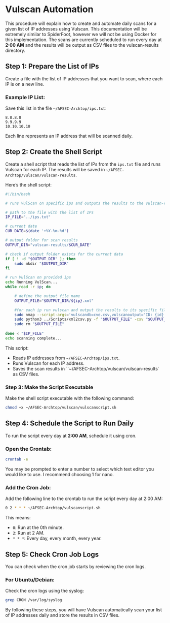 
# Vulscan Automation

This procedure will explain how to create and automate daily scans for a given list of IP addresses using Vulscan. This documentation will be extremely similar to SpiderFoot, however we will not be using Docker for this implementation. The scans are currently scheduled to run every day at **2:00 AM** and the results will be output as CSV files to the vulscan-results directory.

## Step 1: Prepare the List of IPs

Create a file with the list of IP addresses that you want to scan, where each IP is on a new line.

### Example IP List:
Save this list in the file `~/AFSEC-Archtop/ips.txt`:
```
8.8.8.8
9.9.9.9
10.10.10.10
```
Each line represents an IP address that will be scanned daily.

## Step 2: Create the Shell Script

Create a shell script that reads the list of IPs from the `ips.txt` file and runs Vulscan for each IP. The results will be saved in `~/AFSEC-Archtop/vulscan/vulscan-results`.

Here’s the shell script:

```bash
#!/bin/bash

# runs VulScan on specific ips and outputs the results to the vulscan-results folder

# path to the file with the list of IPs
IP_FILE="../ips.txt"

# current date
CUR_DATE=$(date '+%Y-%m-%d')

# output folder for scan results
OUTPUT_DIR="vulscan-results/$CUR_DATE"

# check if output folder exists for the current data
if [ ! -d "$OUTPUT_DIR" ]; then
    sudo mkdir "$OUTPUT_DIR"
fi

# run VulScan on provided ips
echo Running VulScan...
while read -r ip; do

    # define the output file name
    OUTPUT_FILE="$OUTPUT_DIR/${ip}.xml"

    #for each ip run vulscan and output the results to its specific file
    sudo nmap --script-args='vulscandb=cve.csv,vulscanoutput="ID: {id} - Title: {title} - Link: {link} ({matches})\n"' --script=vulscan/vulscan.nse -sV -p- "$ip" -oX "$OUTPUT_FILE"
    sudo python3 ../Scripts/xml2csv.py -f "$OUTPUT_FILE" -csv "$OUTPUT_DIR/${ip}.csv"
    sudo rm "$OUTPUT_FILE"
    
done < "$IP_FILE"
echo scanning complete...
```

This script:
- Reads IP addresses from `~/AFSEC-Archtop/ips.txt`.
- Runs Vulscan for each IP address.
- Saves the scan results in ``~/AFSEC-Archtop/vulscan/vulscan-results` as CSV files.

### Step 3: Make the Script Executable
Make the shell script executable with the following command:
```bash
chmod +x ~/AFSEC-Archtop/vulscan/vulscanscript.sh
```

## Step 4: Schedule the Script to Run Daily

To run the script every day at **2:00 AM**, schedule it using cron.

### Open the Crontab:
```bash
crontab -e
```
You may be prompted to enter a number to select which text editor you would like to use. I recommend choosing 1 for nano.

### Add the Cron Job:
Add the following line to the crontab to run the script every day at 2:00 AM:
```bash
0 2 * * * ~/AFSEC-Archtop/vulscanscript.sh
```

This means:
- `0`: Run at the 0th minute.
- `2`: Run at 2 AM.
- `* * *`: Every day, every month, every year.

## Step 5: Check Cron Job Logs

You can check when the cron job starts by reviewing the cron logs.

### For Ubuntu/Debian:
Check the cron logs using the syslog:
```bash
grep CRON /var/log/syslog
```
By following these steps, you will have Vulscan automatically scan your list of IP addresses daily and store the results in CSV files.
